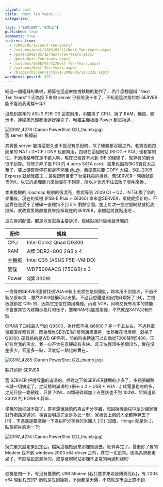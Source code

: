 ```yaml
---
layout: post
title: "Next Ten Years..."
categories:

tags: ["有的沒的","水電工"]
published: true
comments: true
redirect_from:
  - /2008/05/12/next-ten-years/
  - /columns/post/2008/05/12/Next-Ten-Years.aspx/
  - /post/2008/05/12/Next-Ten-Years.aspx/
  - /post/Next-Ten-Years.aspx/
  - /columns/2008/05/12/Next-Ten-Years.aspx/
  - /columns/Next-Ten-Years.aspx/
  - /blogs/chicken/archive/2008/05/12/3236.aspx/
wordpress_postid: 107
---
```


經過一個禮拜的準備，總算在這週末完成移機的動作了... 為什麼標題叫 "Next Ten Years" ? 因為換下來的 server 已經陪我十年了，不知道這次換的新 SERVER 能不能陪我再撐十年?

沒想到當年的 ASUS P2B-DS 這麼耐用，中間換了 CPU，換了 RAM，機殼，顯示卡，連硬碟光碟都換過好幾次了，唯獨主機板跟 Power 都沒換過...

![CRW_4278 (Canon PowerShot G2)](/images/2008-05-12-next-ten-years/CRW_4278%20(Canon%20PowerShot%20G2).jpg)_thumb.jpg)  
舊 server 拆掉前

其實舊 server 能撐這麼久也不是沒有原因的，除了硬體都沒壞之外，老實說跑跑簡單的 NAT / DHCP / DNS 也都夠用，跑現在這個網站 (BLOG + SQL) 也都撐的住。不過規格時在是不饒人啊，現在已經買不大到 IDE 的硬碟了，就算買的到也很不划算。前陣子弄了張 PCI 的 4 ports SATA card，結果也因為BIOS實在太古董了，裝上硬碟就停在那邊不開機 @_@，舊硬碟只要 COPY 大檔，SQL 2005 Express 就給我罷工... 最後跟同事借了台量耗電的機器，舊SERVER一開機就要 150W... 以它的處理能力來說實在不划算，所以才會忍不住去敗了零件來換...

本來換機的 roadmap 規劃的很漂亮，想說等到 2009 Q1 ~ Q2，INTEL換了新的架構後，現在的桌機 (P5B-E Plus + E6300) 拿來當SERVER，桌機就換新的... 不過實在是受不了硬碟一直維持不到 5% 剩餘空間，加上每次一挪空間網站就給我掛掉，就改變策略直接買來換掉現在的SERVER，桌機就將就點用吧...

這次換的配備，都是以省電為主要訴求，規格就挑同級裡最低階的:

| 配件 | 規格 |
|------|------|
| CPU | Intel Core2 Quad Q9300 |
| RAM | A牌 DDR2-800 2GB x 4 |
| 主機板 | Intel Q35 (ASUS P5E-VM DO) |
| 硬碟 | WD7500AACS (750GB) x 3 |
| Power | S牌 330W |

一直覺的SERVER還要找張VGA卡裝上去實在是很雞肋，跟本用不到幾次，不過不裝又很麻煩... 雖然2003號稱可以支援，不過我想還是別自找麻煩好了 [H]，主機板就鎖定 Q35 的，因為它定位在商用機種，內建 VGA，同時又保有基本的效能... 不會像其它內建顯示晶片的板子，要嘛RAM只能插兩條，不然就是SATA只有四個...

CPU挑了四核最入門的 Q9300，為什麼不挑 Q6600 ? 差一千五左右，不過耗電量跟溫度都有差，因為我堆SERVER的房間通風很差，太熱實在很麻煩，就挑了Q9300. 硬碟挑的是WD GP系列，閒的時後轉速可以自動從7200降到5400，正好符合我的需求。我一向不大在意硬碟有多快... 反正快慢頂多差個10%，實在沒差多少，容量多一點，溫度低一點比較實在..

![CRW_4285 (Canon PowerShot G2)](/images/2008-05-12-next-ten-years/CRW_4285%20(Canon%20PowerShot%20G2).jpg)_thumb.jpg)

裝好的新 SERVER

舊 SERVER 把機殼塞的滿滿的，相對之下新SERVER就顯的小多了，多插張網路卡就一切搞定了，之前插的滿滿的 (網卡 x 2 + USB + VGA ...) 耗電量也省的多，之前只接一顆硬碟，只要 70W... 四顆硬碟都加上去應該也不到 100W... 早知道買 330W 的 POWER 幹嘛...

移機的過程就不提了，原本還很謹慎的弄台IP分享器，想說換機過程中至少讓家裡對外網路是通的，事實證明這完全是多此一舉... 家裡會上網的人全都睡覺去了 [H]... 不過還是要感謝一下提供IP分享器的米國人 [:D] (沒錯，Honga 就是你..)，貼張照片感謝一下:

![CRW_4274 (Canon PowerShot G2)](/images/2008-05-12-next-ten-years/CRW_4274%20(Canon%20PowerShot%20G2).jpg)_thumb.jpg)

換完後又設定東設定西，檔案這裡搬過來那裡搬過去，總算弄完了。最後除了舊的 Modem 找不到 windows 2003 x64 driver 之外，其它一切正常。因為系統都重灌了，有缺啥設定漏掉的，或是發現網站那裡不正常的再通知我吧!

--------  
趁機借問一下，有沒有推薦的 USB Modem (我只要拿來收發傳真而以)，有 2003 x64 驅動程式的? 網站是找到幾款，不過都是天價，不然就是市面上買不到...

